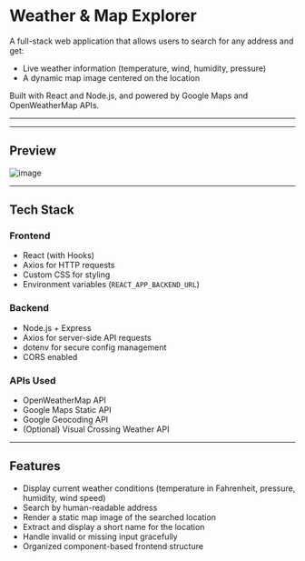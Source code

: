 # Weather & Map Explorer

A full-stack web application that allows users to search for any address and get:
- Live weather information (temperature, wind, humidity, pressure)
- A dynamic map image centered on the location

Built with React and Node.js, and powered by Google Maps and OpenWeatherMap APIs.

---

---

## Preview

![image](https://github.com/user-attachments/assets/c0fdd1cd-5a27-4347-8b51-c076edf55697)


---

## Tech Stack

### Frontend
- React (with Hooks)
- Axios for HTTP requests
- Custom CSS for styling
- Environment variables (`REACT_APP_BACKEND_URL`)

### Backend
- Node.js + Express
- Axios for server-side API requests
- dotenv for secure config management
- CORS enabled

### APIs Used
- OpenWeatherMap API
- Google Maps Static API
- Google Geocoding API
- (Optional) Visual Crossing Weather API

---

## Features

- Display current weather conditions (temperature in Fahrenheit, pressure, humidity, wind speed)
- Search by human-readable address
- Render a static map image of the searched location
- Extract and display a short name for the location
- Handle invalid or missing input gracefully
- Organized component-based frontend structure

